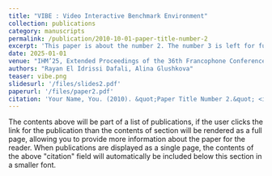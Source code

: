 ```yaml
---
title: "VIBE : Video Interactive Benchmark Environment"
collection: publications
category: manuscripts
permalink: /publication/2010-10-01-paper-title-number-2
excerpt: 'This paper is about the number 2. The number 3 is left for future work.'
date: 2025-01-01
venue: "IHM’25, Extended Proceedings of the 36th Francophone Conference on Human–Computer Interaction"
authors: "Rayan El Idrissi Dafali, Alina Glushkova"
teaser: vibe.png
slidesurl: '/files/slides2.pdf'
paperurl: '/files/paper2.pdf'
citation: 'Your Name, You. (2010). &quot;Paper Title Number 2.&quot; <i>Journal 1</i>. 1(2).'
---
```


The contents above will be part of a list of publications, if the user clicks the link for the publication than the contents of section will be rendered as a full page, allowing you to provide more information about the paper for the reader. When publications are displayed as a single page, the contents of the above "citation" field will automatically be included below this section in a smaller font.